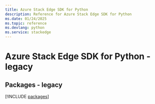 ```yaml
---
title: Azure Stack Edge SDK for Python
description: Reference for Azure Stack Edge SDK for Python
ms.date: 01/24/2025
ms.topic: reference
ms.devlang: python
ms.service: stackedge
---
```

# Azure Stack Edge SDK for Python - legacy
## Packages - legacy
[!INCLUDE [packages](stack-edge-index.md)]